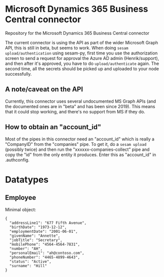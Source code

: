 # Microsoft Dynamics 365 Business Central connector
Repository for the Microsoft Dynamics 365 Business Central connector

The current connector is using the API as part of the wider Microsoft Graph API, this is still in beta, but seems to work. When doing `sesam upload/authentication` using sesam-py, first time you use the authorization screen to send a request for approval the Azure AD admin (Henrik/support), and then after it's approved, you have to do `upload/authenticate` again. The second time, all the secrets should be picked up and uploaded to your node successfully. 

A note/caveat on the API
------------------------

Currently, this connector uses several undocumented MS Graph APIs (and the documented ones are in "beta" and has been since 2019).
This means that it could stop working, and there's no support from MS if they do.

How to obtain an "account_id"
-----------------------------

Most of the pipes in this connector need an "account_id" which is really a "CompanyID" from the "companies" pipe.
To get it, do a `sesam upload` (possibly twice) and then run the "xxxxxx-companies-collect" pipe and copy the "id" 
from the only entity  it produces. Enter this as "account_id" in .authconfig.


# Datatypes
## Employee
Minimal object:
```
{
  "addressLine1": "677 Fifth Avenue",
  "birthDate": "1973-12-12",
  "employmentDate": "2001-06-01",
  "givenName": "Annette",
  "jobTitle": "Secretary",
  "mobilePhone": "4564-4564-7831",
  "number": "AH",
  "personalEmail": "ah@contoso.com",
  "phoneNumber": "4465-4899-4643",
  "status": "Active",
  "surname": "Hill"
}
```
